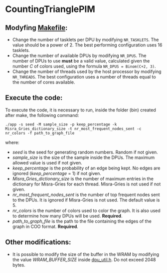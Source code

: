 # CountingTrianglePIM

## Modyfing [Makefile](Makefile):
  - Change the number of tasklets per DPU by modifying `NR_TASKLETS`. The value should be a power of 2. The best performing configuration uses 16 tasklets.
  - Change the number of available DPUs by modifying `NR_DPUS`. The number of DPUs to use **must** be a valid value, calculated given the number $C$ of colors used, using the formula `NR_DPUS = Binom(C+2, 3)`.
  - Change the number of threads used by the host processor by modifying `NR_THREADS`. The best configuration uses a number of threads equal to the number of cores available.

## Execute the code:

  To execute the code, it is necessary to run, inside the folder (bin) created after make, the following command:
  ```
  ./app -s seed -M sample_size -p keep_percentage -k Misra_Gries_dictionary_size -t nr_most_frequent_nodes_sent -c nr_colors -f path_to_graph_file
  ```
  where:

  - _seed_ is the seed for generating random numbers. Random if not given.
  - _sample\_size_ is the size of the sample inside the DPUs. The maximum allowed value is used if not given.
  - _keep\_percentage_ is the probability of an edge being kept. No edges are ignored (_keep\_percentage_ = 1) if not given.
  - _Misra\_Gries\_dictionary\_size_ is the number of maximum entries in the dictionary for Misra-Gries for each thread. Misra-Gries is not used if not given.
  - _nr\_most\_frequent\_nodes\_sent_ is the number of top frequent nodes sent to the DPUs. It is ignored if Misra-Gries is not used. The default value is 5.
  - _nr\_colors_ is the number of colors used to color the graph. It is also used to determine how many DPUs will be used. **Required**.
  - _path\_to\_graph\_file_ is the path to the file containing the edges of the graph in COO format.  **Required**.

## Other modifications:
- It is possible to modify the size of the buffer in the WRAM by modifying the value _WRAM\_BUFFER\_SIZE_ inside [dpu_util.h](dpu/dpu_util.h). Do not exceed 2048 bytes.
